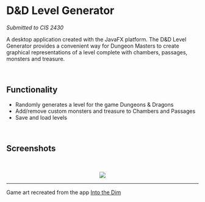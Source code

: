 # D&D Level Generator
*Submitted to CIS 2430*


A desktop application created with the JavaFX platform. The D&D Level Generator provides a convenient way for Dungeon Masters to create graphical representations of a level complete with chambers, passages, monsters and treasure.

<br>

## Functionality
 - Randomly generates a level for the game Dungeons & Dragons
 - Add/remove custom monsters and treasure to Chambers and Passages
 - Save and load levels

<br>

## Screenshots

<br>

<p align="center">
<img src="https://user-images.githubusercontent.com/45947696/83806281-47918d00-a67f-11ea-8446-337c8a3a3913.gif">
</p>

---
Game art recreated from the app [Into the Dim](https://apps.apple.com/ca/app/into-the-dim/id1045102110)

